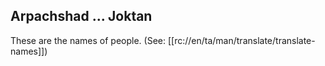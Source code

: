 ## Arpachshad ... Joktan ##

These are the names of people. (See: [[rc://en/ta/man/translate/translate-names]])